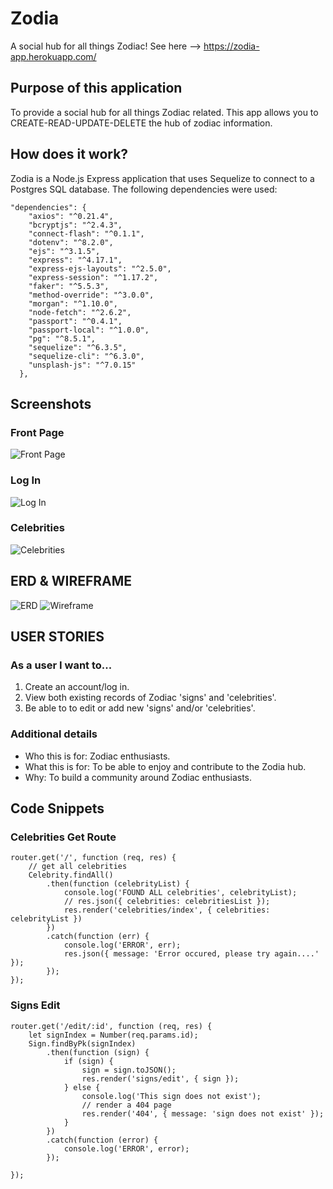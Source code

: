 # Zodia
A social hub for all things Zodiac!  See here --> https://zodia-app.herokuapp.com/

## Purpose of this application
To provide a social hub for all things Zodiac related.  This app allows you to CREATE-READ-UPDATE-DELETE the hub of zodiac information.

## How does it work?
Zodia is a Node.js Express application that uses Sequelize to connect to a Postgres SQL database.  The following dependencies were used:
```
"dependencies": {
    "axios": "^0.21.4",
    "bcryptjs": "^2.4.3",
    "connect-flash": "^0.1.1",
    "dotenv": "^8.2.0",
    "ejs": "^3.1.5",
    "express": "^4.17.1",
    "express-ejs-layouts": "^2.5.0",
    "express-session": "^1.17.2",
    "faker": "^5.5.3",
    "method-override": "^3.0.0",
    "morgan": "^1.10.0",
    "node-fetch": "^2.6.2",
    "passport": "^0.4.1",
    "passport-local": "^1.0.0",
    "pg": "^8.5.1",
    "sequelize": "^6.3.5",
    "sequelize-cli": "^6.3.0",
    "unsplash-js": "^7.0.15"
  }, 
  ```

## Screenshots
### Front Page
![Front Page](./img/zodia-front-page.png)
### Log In
![Log In](./img/zodia-log-in.png)
### Celebrities
![Celebrities](./img/zodia-celebrities.png)

## ERD & WIREFRAME
![ERD](./img/zodia_erd.png)
![Wireframe](./img/wireframe2.png)

## USER STORIES
### As a user I want to...
1. Create an account/log in.
2. View both existing records of Zodiac 'signs' and 'celebrities'.
3. Be able to to edit or add new 'signs' and/or 'celebrities'.

### Additional details
- Who this is for: Zodiac enthusiasts.
- What this is for: To be able to enjoy and contribute to the Zodia hub.
- Why: To build a community around Zodiac enthusiasts.

## Code Snippets
### Celebrities Get Route
```
router.get('/', function (req, res) {
    // get all celebrities
    Celebrity.findAll()
        .then(function (celebrityList) {
            console.log('FOUND ALL celebrities', celebrityList);
            // res.json({ celebrities: celebritiesList });
            res.render('celebrities/index', { celebrities: celebrityList })
        })
        .catch(function (err) {
            console.log('ERROR', err);
            res.json({ message: 'Error occured, please try again....' });
        });
});
```
### Signs Edit
```
router.get('/edit/:id', function (req, res) {
    let signIndex = Number(req.params.id);
    Sign.findByPk(signIndex)
        .then(function (sign) {
            if (sign) {
                sign = sign.toJSON();
                res.render('signs/edit', { sign });
            } else {
                console.log('This sign does not exist');
                // render a 404 page
                res.render('404', { message: 'sign does not exist' });
            }
        })
        .catch(function (error) {
            console.log('ERROR', error);
        });

});
```
